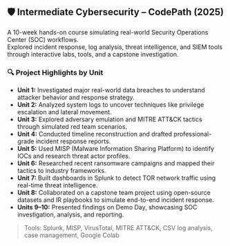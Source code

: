 ## 🛡️ Intermediate Cybersecurity – CodePath (2025)

A 10-week hands-on course simulating real-world Security Operations Center (SOC) workflows.  
Explored incident response, log analysis, threat intelligence, and SIEM tools through interactive labs, tools, and a capstone investigation.

### 🔍 Project Highlights by Unit

- **Unit 1:** Investigated major real-world data breaches to understand attacker behavior and response strategy.
- **Unit 2:** Analyzed system logs to uncover techniques like privilege escalation and lateral movement.
- **Unit 3:** Explored adversary emulation and MITRE ATT&CK tactics through simulated red team scenarios.
- **Unit 4:** Conducted timeline reconstruction and drafted professional-grade incident response reports.
- **Unit 5:** Used MISP (Malware Information Sharing Platform) to identify IOCs and research threat actor profiles.
- **Unit 6:** Researched recent ransomware campaigns and mapped their tactics to industry frameworks.
- **Unit 7:** Built dashboards in Splunk to detect TOR network traffic using real-time threat intelligence.
- **Unit 8:** Collaborated on a capstone team project using open-source datasets and IR playbooks to simulate end-to-end incident response.
- **Units 9–10:** Presented findings on Demo Day, showcasing SOC investigation, analysis, and reporting.

> Tools: Splunk, MISP, VirusTotal, MITRE ATT&CK, CSV log analysis, case management, Google Colab
